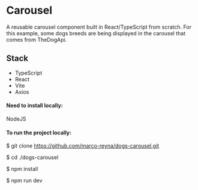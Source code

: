 # Carousel

A reusable carousel component built in React/TypeScript from scratch. For this example, some dogs breeds are being displayed in the carousel that comes from TheDogApi.

## Stack

- TypeScript
- React
- Vite
- Axios

#### Need to install locally:

NodeJS

#### To run the project locally:

$ git clone https://github.com/marco-reyna/dogs-carousel.git

$ cd ./dogs-carousel

$ npm install

$ npm run dev

